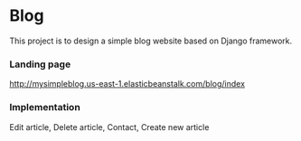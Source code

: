 # Blog 
This project is to design a simple blog website based on Django framework.

### Landing page
http://mysimpleblog.us-east-1.elasticbeanstalk.com/blog/index

### Implementation
Edit article,
Delete article,
Contact,
Create new article
